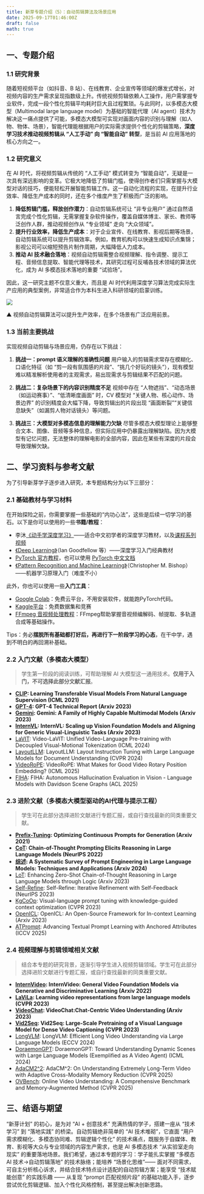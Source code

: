 ```yaml
---
title: 新芽专题介绍（5）：自动剪辑算法及场景应用
date: 2025-09-17T01:46:00Z
draft: false
math: true
---
```


## 一、专题介绍

### 1.1 研究背景

随着短视频平台（如抖音、B 站）、在线教育、企业宣传等领域的爆发式增长，对视频内容的生产需求呈现指数级上升。传统视频剪辑依赖人工操作，用户需掌握专业软件，完成一段个性化剪辑平均耗时巨大且过程繁琐。与此同时，以多模态大模型（Multimodal large language model）为基础的智能代理（AI agent）技术为解决这一痛点提供了可能，多模态大模型可实现对画面内容的识别与理解（如人物、物体、场景），智能代理能根据用户的实际需求提供个性化的剪辑策略，**深度学习技术推动视频剪辑从 “人工手动” 向 “智能自动” 转型**，是当前 AI 应用落地的核心方向之一。

### 1.2 研究意义

在 AI 时代，将视频剪辑从传统的 “人工手动” 模式转变为 “智能自动”，无疑是一次具有深远影响的变革。它极大地降低了剪辑门槛，使得创作者们只需掌握与大模型对话的技巧，便能轻松开展智能剪辑工作。这一自动化流程的实现，在提升行业效率、降低生产成本的同时，还在多个维度产生了积极而广泛的影响。

1. **降低剪辑门槛，释放创作潜力**：自动剪辑系统可让 “非专业用户” 通过自然语言完成个性化剪辑，无需掌握复杂软件操作，覆盖自媒体博主、家长、教师等泛创作人群，推动视频创作从 “专业领域” 走向 “大众领域”。
2. **提升行业效率，降低生产成本**：对于企业宣传、在线教育、影视后期等场景，自动剪辑系统可以提升剪辑效率。例如，教育机构可以快速生成知识点集锦；影视公司可以缩短预告片制作周期，大幅降低人力成本。
1. **推动 AI 技术融合落地**：视频自动剪辑需整合视频理解、指令调整、提示工程、音频信息提取、智能代理等技术，其研究过程可反哺各技术领域的算法优化，成为 AI 多模态技术落地的重要 “试验场”。

因此，这一研究主题不仅意义重大，而且是 AI 时代利用深度学习算法完成实际生产应用的典型案例，非常适合作为本科生进入科研领域的启蒙训练。

![](https://imgtu.com/uploads/qbp22aqb/r-file_52676c.webp)


▲ 视频自动剪辑算法可以提升生产效率，在多个场景有广泛应用前景。

### 1.3 当前主要挑战

实现视频自动剪辑与场景应用，仍存在以下挑战：

1. **挑战一：prompt 语义理解的准确性问题**
用户输入的剪辑需求常存在模糊化、口语化特征（如 “剪一段有氛围感的片段”、“挑几个好玩的镜头”），现有模型难以精准解析使用者的主观需求，易出现需求与剪辑结果不匹配的问题。

2. **挑战二：复杂场景下的内容识别精度不足**
视频中存在 “人物遮挡”、“动态场景（如运动赛事）”、“低清晰度画面” 时，CV 模型对 “关键人物、核心动作、场景边界” 的识别精度会大幅下降，导致剪辑出的片段出现 “画面断裂”“关键信息缺失”（如漏剪人物对话镜头）等问题。

3. **挑战三：大模型对多模态信息的理解能力欠缺**
尽管多模态大模型理论上能够整合文本、图像、音频等多种信息，但实际应用中仍暴露出理解缺陷。因为大模型有记忆问题，无法整体的理解电影的全部内容，因此在某些有深度的片段会导致理解欠缺。


## 二、学习资料与参考文献

为了引导新芽学子逐步进入研究，本专题结构分为以下三部分：


### 2.1 基础教材与学习材料
在开始探险之前，你需要掌握一些基础的“内功心法”，这些是后续一切学习的基石。以下是你可以使用的一些**书籍/教程**：

* 李沐[《动手学深度学习》](https://zh.d2l.ai/)——适合中文初学者的深度学习教材，以及[课程系列视频](https://space.bilibili.com/1567748478/lists/358497?type=series)
* [《Deep Learning》](https://www.deeplearningbook.org/)（Ian Goodfellow 等）——深度学习入门经典教材
* [PyTorch 官方教程](https://pytorch.org/tutorials)，也可以使用 [PyTorch 中文文档](https://pytorch-cn.readthedocs.io/zh/latest/)
* [《Pattern Recognition and Machine Learning》](https://www.microsoft.com/en-us/research/wp-content/uploads/2006/01/Bishop-Pattern-Recognition-and-Machine-Learning-2006.pdf)（Christopher M. Bishop）——机器学习原理入门（难度不小）

此外，你也可以使用一些**入门工具**：

* [Google Colab](https://colab.research.google.com/)：免费云平台，不用安装软件，就能跑PyTorch代码。
* [Kaggle平台](https://www.kaggle.com/)：免费数据集和竞赛
* [FFmpeg 音视频处理教程](https://zhuanlan.zhihu.com/p/15849180981)：FFmpeg帮助掌握音视频编解码、帧提取、多轨道合成等基础操作。

Tips：务必**摆脱所有基础都打好后，再进行下一阶段学习的心态**，在干中学，遇到不明白的再回溯补基础。


### 2.2 入门文献（多模态大模型）

> 学生第一阶段的阅读训练，可帮助理解 AI 大模型这一通用技术。**仅用于入门，不可选择此部分文献汇报**。

<!-- 在这里添加通用多模态大模型的论文 -->
* **[CLIP](https://arxiv.org/pdf/2103.00020): Learning Transferable Visual Models From Natural Language Supervision (ICML 2021)**
* **[GPT-4](https://arxiv.org/pdf/2303.08774): GPT-4 Technical Report (Arxiv 2023)**
* **[Gemini](https://arxiv.org/pdf/2312.11805): Gemini: A Family of Highly Capable Multimodal Models (Arxiv 2023)**
* **[InternVL](https://arxiv.org/pdf/2312.14238): InternVL: Scaling up Vision Foundation Models and Aligning for Generic Visual-Linguistic Tasks (Arxiv 2023)**
* [LaVIT](https://arxiv.org/pdf/2402.03161): Video-LaVIT: Unified Video-Language Pre-training with Decoupled Visual-Motional Tokenization (ICML 2024)
* [LayoutLLM](https://arxiv.org/pdf/2404.05225): LayoutLLM: Layout Instruction Tuning with Large Language Models for Document Understanding (CVPR 2024)
* [VideoRoPE](https://arxiv.org/pdf/2502.05173): VideoRoPE: What Makes for Good Video Rotary Position Embedding? (ICML 2025)
* [FIHA](https://arxiv.org/pdf/2409.13612): FIHA: Autonomous Hallucination Evaluation in Vision - Language Models with Davidson Scene Graphs (ACL 2025)


### 2.3 进阶文献（多模态大模型驱动的AI代理与提示工程）

> 学生可在此部分选择进阶文献进行专题汇报，或自行查找最新的同类重要文献。
* **[Prefix-Tuning](https://arxiv.org/pdf/2101.00190): Optimizing Continuous Prompts for Generation (Arxiv 2021)**
* **[CoT](https://arxiv.org/pdf/2201.11903): Chain-of-Thought Prompting Elicits Reasoning in Large Language Models (NeurIPS 2022)**
* **[综述](https://arxiv.org/pdf/2402.07927): A Systematic Survey of Prompt Engineering in Large Language Models: Techniques and Applications (Arxiv 2024)**
* [LoT](https://arxiv.org/pdf/2309.13339): Enhancing Zero-Shot Chain-of-Thought Reasoning in Large Language Models through Logic (Arxiv 2023)
* [Self-Refine](https://arxiv.org/pdf/2303.17651v1): Self-Refine: Iterative Refinement with Self-Feedback (NeurIPS 2023)
* [KgCoOp](https://arxiv.org/pdf/2303.13283): Visual-language prompt tuning with knowledge-guided context optimization (CVPR 2023)
* [OpenICL](https://arxiv.org/pdf/2303.02913): OpenICL: An Open-Source Framework for In-context Learning (Arxiv 2023)
* [ATPrompt](https://arxiv.org/abs/2412.09442): Advancing Textual Prompt Learning with Anchored Attributes (ICCV 2025)


### 2.4 视频理解与剪辑领域相关文献

> 结合本专题的研究背景，逐渐引导学生进入视频剪辑领域。学生可在此部分选择进阶文献进行专题汇报，或自行查找最新的同类重要文献。

<!-- 在这里添加基于agent的视频理解或是视频剪辑论文 -->
* **[InternVideo](https://arxiv.org/pdf/2212.03191): InternVideo: General Video Foundation Models via Generative and Discriminative Learning (Arxiv 2022)**
* **[LaViLa](https://arxiv.org/pdf/2212.04501): Learning video representations from large language models (CVPR 2023)**
* **[VideoChat](https://arxiv.org/pdf/2305.06355): VideoChat:Chat-Centric Video Understanding (Arxiv 2023)**
* **[Vid2Seq](https://arxiv.org/pdf/2302.14115): Vid2Seq: Large-Scale Pretraining of a Visual Language Model for Dense Video Captioning (CVPR 2023)**
* [LongVLM](https://arxiv.org/pdf/2404.03384): LongVLM: Efficient Long Video Understanding via Large Language Models (ECCV 2024)
* [DoraemonGPT](https://arxiv.org/pdf/2401.08392): DoraemonGPT: Toward Understanding Dynamic Scenes with Large Language Models (Exemplified as A Video Agent) (ICML 2024)
* [AdaCM2^2](https://arxiv.org/pdf/2411.12593): AdaCM^2: On Understanding Extremely Long-Term Video with Adaptive Cross-Modality Memory Reduction (CVPR 2025)
* [OVBench](https://arxiv.org/pdf/2501.00584v1): Online Video Understanding: A Comprehensive Benchmark and Memory-Augmented Method (CVPR 2025)

## 三、结语与期望
“新芽计划” 的初心，是为对 “AI + 创意技术” 充满热情的学子，搭建一座从 “技术学习” 到 “落地实践” 的桥梁。自动剪辑绝非简单的 “AI 技术堆砌”，它直面 “用户需求模糊化、多模态协同难、剪辑逻辑个性化” 的技术痛点，既服务于自媒体、教育、影视等大众与专业领域的内容生产需求，也是 AI 多模态技术 “从实验室走向现实” 的重要落地场景。我们希望，通过本专题的学习：学子能扎实掌握 “多模态 AI 技术→自动剪辑落地” 的技术脉络；能培养 “场景化思维”—— 面对不同需求，可自主分析核心诉求，并结合技术特点设计适配的自动剪辑方案；能享受 “技术赋能创意” 的实践乐趣 —— 从复现 “prompt 匹配视频片段” 的基础功能入手，逐步尝试优化剪辑逻辑、加入个性化风格控制，甚至提出解决创新思路。


